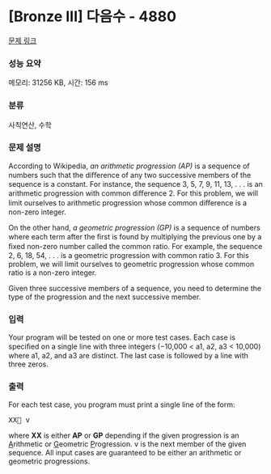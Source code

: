 # [Bronze III] 다음수 - 4880 

[문제 링크](https://www.acmicpc.net/problem/4880) 

### 성능 요약

메모리: 31256 KB, 시간: 156 ms

### 분류

사칙연산, 수학

### 문제 설명

<p>According to Wikipedia, <em>an arithmetic progression (AP)</em> is a sequence of numbers such that the diﬀerence of any two successive members of the sequence is a constant. For instance, the sequence 3, 5, 7, 9, 11, 13, . . . is an arithmetic progression with common diﬀerence 2. For this problem, we will limit ourselves to arithmetic progression whose common diﬀerence is a non-zero integer.</p>

<p>On the other hand, <em>a geometric progression (GP)</em> is a sequence of numbers where each term after the ﬁrst is found by multiplying the previous one by a ﬁxed non-zero number called the common ratio. For example, the sequence 2, 6, 18, 54, . . . is a geometric progression with common ratio 3. For this problem, we will limit ourselves to geometric progression whose common ratio is a non-zero integer.</p>

<p>Given three successive members of a sequence, you need to determine the type of the progression and the next successive member.</p>

### 입력 

 <p>Your program will be tested on one or more test cases. Each case is speciﬁed on a single line with three integers (−10,000 < a1, a2, a3 < 10,000) where a1, a2, and a3 are distinct. The last case is followed by a line with three zeros.</p>

### 출력 

 <p>For each test case, you program must print a single line of the form:</p>

<pre>XX v</pre>

<p>where <strong>XX</strong> is either <strong>AP</strong> or <strong>GP</strong> depending if the given progression is an <u>A</u>rithmetic or <u>G</u>eometric <u>P</u>rogression. v is the next member of the given sequence. All input cases are guaranteed to be either an arithmetic or geometric progressions.</p>

